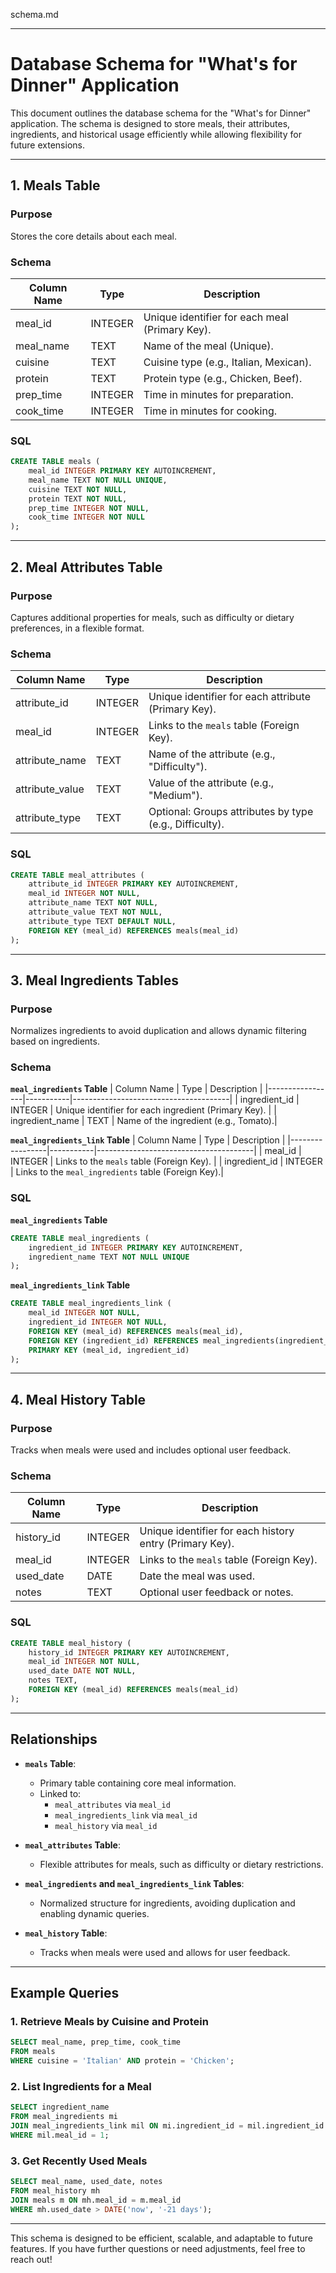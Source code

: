 schema.md

---

# **Database Schema for "What's for Dinner" Application**

This document outlines the database schema for the "What's for Dinner" application. The schema is designed to store meals, their attributes, ingredients, and historical usage efficiently while allowing flexibility for future extensions.

---

## **1. Meals Table**

### **Purpose**
Stores the core details about each meal.

### **Schema**
| Column Name  | Type      | Description                            |
|--------------|-----------|----------------------------------------|
| meal_id      | INTEGER   | Unique identifier for each meal (Primary Key). |
| meal_name    | TEXT      | Name of the meal (Unique).             |
| cuisine      | TEXT      | Cuisine type (e.g., Italian, Mexican). |
| protein      | TEXT      | Protein type (e.g., Chicken, Beef).    |
| prep_time    | INTEGER   | Time in minutes for preparation.       |
| cook_time    | INTEGER   | Time in minutes for cooking.           |

### **SQL**
```sql
CREATE TABLE meals (
    meal_id INTEGER PRIMARY KEY AUTOINCREMENT,
    meal_name TEXT NOT NULL UNIQUE,
    cuisine TEXT NOT NULL,
    protein TEXT NOT NULL,
    prep_time INTEGER NOT NULL,
    cook_time INTEGER NOT NULL
);
```

---

## **2. Meal Attributes Table**

### **Purpose**
Captures additional properties for meals, such as difficulty or dietary preferences, in a flexible format.

### **Schema**
| Column Name      | Type      | Description                                   |
|------------------|-----------|-----------------------------------------------|
| attribute_id     | INTEGER   | Unique identifier for each attribute (Primary Key). |
| meal_id          | INTEGER   | Links to the `meals` table (Foreign Key).     |
| attribute_name   | TEXT      | Name of the attribute (e.g., "Difficulty").   |
| attribute_value  | TEXT      | Value of the attribute (e.g., "Medium").      |
| attribute_type   | TEXT      | Optional: Groups attributes by type (e.g., Difficulty). |

### **SQL**
```sql
CREATE TABLE meal_attributes (
    attribute_id INTEGER PRIMARY KEY AUTOINCREMENT,
    meal_id INTEGER NOT NULL,
    attribute_name TEXT NOT NULL,
    attribute_value TEXT NOT NULL,
    attribute_type TEXT DEFAULT NULL,
    FOREIGN KEY (meal_id) REFERENCES meals(meal_id)
);
```

---

## **3. Meal Ingredients Tables**

### **Purpose**
Normalizes ingredients to avoid duplication and allows dynamic filtering based on ingredients.

### **Schema**
**`meal_ingredients` Table**
| Column Name     | Type      | Description                           |
|-----------------|-----------|---------------------------------------|
| ingredient_id   | INTEGER   | Unique identifier for each ingredient (Primary Key). |
| ingredient_name | TEXT      | Name of the ingredient (e.g., Tomato).|

**`meal_ingredients_link` Table**
| Column Name     | Type      | Description                           |
|-----------------|-----------|---------------------------------------|
| meal_id         | INTEGER   | Links to the `meals` table (Foreign Key). |
| ingredient_id   | INTEGER   | Links to the `meal_ingredients` table (Foreign Key).|

### **SQL**
**`meal_ingredients` Table**
```sql
CREATE TABLE meal_ingredients (
    ingredient_id INTEGER PRIMARY KEY AUTOINCREMENT,
    ingredient_name TEXT NOT NULL UNIQUE
);
```

**`meal_ingredients_link` Table**
```sql
CREATE TABLE meal_ingredients_link (
    meal_id INTEGER NOT NULL,
    ingredient_id INTEGER NOT NULL,
    FOREIGN KEY (meal_id) REFERENCES meals(meal_id),
    FOREIGN KEY (ingredient_id) REFERENCES meal_ingredients(ingredient_id),
    PRIMARY KEY (meal_id, ingredient_id)
);
```

---

## **4. Meal History Table**

### **Purpose**
Tracks when meals were used and includes optional user feedback.

### **Schema**
| Column Name  | Type      | Description                              |
|--------------|-----------|------------------------------------------|
| history_id   | INTEGER   | Unique identifier for each history entry (Primary Key). |
| meal_id      | INTEGER   | Links to the `meals` table (Foreign Key). |
| used_date    | DATE      | Date the meal was used.                  |
| notes        | TEXT      | Optional user feedback or notes.         |

### **SQL**
```sql
CREATE TABLE meal_history (
    history_id INTEGER PRIMARY KEY AUTOINCREMENT,
    meal_id INTEGER NOT NULL,
    used_date DATE NOT NULL,
    notes TEXT,
    FOREIGN KEY (meal_id) REFERENCES meals(meal_id)
);
```

---

## **Relationships**

- **`meals` Table**:
  - Primary table containing core meal information.
  - Linked to:
    - `meal_attributes` via `meal_id`
    - `meal_ingredients_link` via `meal_id`
    - `meal_history` via `meal_id`

- **`meal_attributes` Table**:
  - Flexible attributes for meals, such as difficulty or dietary restrictions.

- **`meal_ingredients` and `meal_ingredients_link` Tables**:
  - Normalized structure for ingredients, avoiding duplication and enabling dynamic queries.

- **`meal_history` Table**:
  - Tracks when meals were used and allows for user feedback.

---

## **Example Queries**

### 1. Retrieve Meals by Cuisine and Protein
```sql
SELECT meal_name, prep_time, cook_time
FROM meals
WHERE cuisine = 'Italian' AND protein = 'Chicken';
```

### 2. List Ingredients for a Meal
```sql
SELECT ingredient_name
FROM meal_ingredients mi
JOIN meal_ingredients_link mil ON mi.ingredient_id = mil.ingredient_id
WHERE mil.meal_id = 1;
```

### 3. Get Recently Used Meals
```sql
SELECT meal_name, used_date, notes
FROM meal_history mh
JOIN meals m ON mh.meal_id = m.meal_id
WHERE mh.used_date > DATE('now', '-21 days');
```

---

This schema is designed to be efficient, scalable, and adaptable to future features. If you have further questions or need adjustments, feel free to reach out!